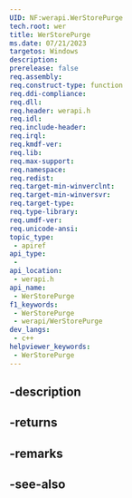 ```yaml
---
UID: NF:werapi.WerStorePurge
tech.root: wer
title: WerStorePurge
ms.date: 07/21/2023
targetos: Windows
description: 
prerelease: false
req.assembly: 
req.construct-type: function
req.ddi-compliance: 
req.dll: 
req.header: werapi.h
req.idl: 
req.include-header: 
req.irql: 
req.kmdf-ver: 
req.lib: 
req.max-support: 
req.namespace: 
req.redist: 
req.target-min-winverclnt: 
req.target-min-winversvr: 
req.target-type: 
req.type-library: 
req.umdf-ver: 
req.unicode-ansi: 
topic_type:
 - apiref
api_type:
 - 
api_location:
 - werapi.h
api_name:
 - WerStorePurge
f1_keywords:
 - WerStorePurge
 - werapi/WerStorePurge
dev_langs:
 - c++
helpviewer_keywords:
 - WerStorePurge
---
```


## -description

## -returns

## -remarks

## -see-also

